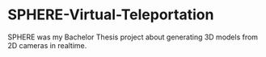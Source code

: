 # SPHERE-Virtual-Teleportation
SPHERE was my Bachelor Thesis project about generating 3D models from 2D cameras in realtime.
